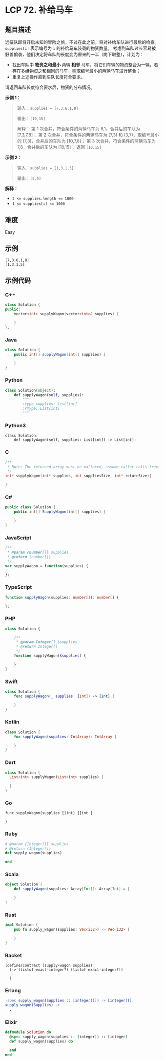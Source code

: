 # LCP 72. 补给马车

## 题目描述

远征队即将开启未知的冒险之旅，不过在此之前，将对补给车队进行最后的检查。`supplies[i]` 表示编号为 `i` 的补给马车装载的物资数量。
考虑到车队过长容易被野兽偷袭，他们决定将车队的长度变为原来的一半（向下取整），计划为：
- 找出车队中 **物资之和最小** 两辆 **相邻** 马车，将它们车辆的物资整合为一辆。若存在多组物资之和相同的马车，则取编号最小的两辆马车进行整合；
- 重复上述操作直到车队长度符合要求。

请返回车队长度符合要求后，物资的分布情况。

**示例 1：**
>输入：`supplies = [7,3,6,1,8]`
>
>输出：`[10,15]`
>
>解释：
> 第 1 次合并，符合条件的两辆马车为 6,1，合并后的车队为 [7,3,7,8]；
> 第 2 次合并，符合条件的两辆马车为 (7,3) 和 (3,7)，取编号最小的 (7,3)，合并后的车队为 [10,7,8]；
> 第 3 次合并，符合条件的两辆马车为 7,8，合并后的车队为 [10,15]；
>返回 `[10,15]`

**示例 2：**
>输入：`supplies = [1,3,1,5]`
>
>输出：`[5,5]`

**解释：**
- `2 <= supplies.length <= 1000`
- `1 <= supplies[i] <= 1000`

## 难度

Easy

## 示例

```
[7,3,6,1,8]
[1,3,1,5]
```

## 示例代码

### C++

```cpp
class Solution {
public:
    vector<int> supplyWagon(vector<int>& supplies) {

    }
};
```

### Java

```java
class Solution {
    public int[] supplyWagon(int[] supplies) {

    }
}
```

### Python

```python
class Solution(object):
    def supplyWagon(self, supplies):
        """
        :type supplies: List[int]
        :rtype: List[int]
        """
```

### Python3

```python3
class Solution:
    def supplyWagon(self, supplies: List[int]) -> List[int]:
```

### C

```c
/**
 * Note: The returned array must be malloced, assume caller calls free().
 */
int* supplyWagon(int* supplies, int suppliesSize, int* returnSize){

}
```

### C#

```csharp
public class Solution {
    public int[] SupplyWagon(int[] supplies) {

    }
}
```

### JavaScript

```javascript
/**
 * @param {number[]} supplies
 * @return {number[]}
 */
var supplyWagon = function(supplies) {

};
```

### TypeScript

```typescript
function supplyWagon(supplies: number[]): number[] {

};
```

### PHP

```php
class Solution {

    /**
     * @param Integer[] $supplies
     * @return Integer[]
     */
    function supplyWagon($supplies) {

    }
}
```

### Swift

```swift
class Solution {
    func supplyWagon(_ supplies: [Int]) -> [Int] {

    }
}
```

### Kotlin

```kotlin
class Solution {
    fun supplyWagon(supplies: IntArray): IntArray {

    }
}
```

### Dart

```dart
class Solution {
  List<int> supplyWagon(List<int> supplies) {

  }
}
```

### Go

```golang
func supplyWagon(supplies []int) []int {

}
```

### Ruby

```ruby
# @param {Integer[]} supplies
# @return {Integer[]}
def supply_wagon(supplies)

end
```

### Scala

```scala
object Solution {
    def supplyWagon(supplies: Array[Int]): Array[Int] = {

    }
}
```

### Rust

```rust
impl Solution {
    pub fn supply_wagon(supplies: Vec<i32>) -> Vec<i32> {

    }
}
```

### Racket

```racket
(define/contract (supply-wagon supplies)
  (-> (listof exact-integer?) (listof exact-integer?))

  )
```

### Erlang

```erlang
-spec supply_wagon(Supplies :: [integer()]) -> [integer()].
supply_wagon(Supplies) ->
  .
```

### Elixir

```elixir
defmodule Solution do
  @spec supply_wagon(supplies :: [integer]) :: [integer]
  def supply_wagon(supplies) do

  end
end
```

